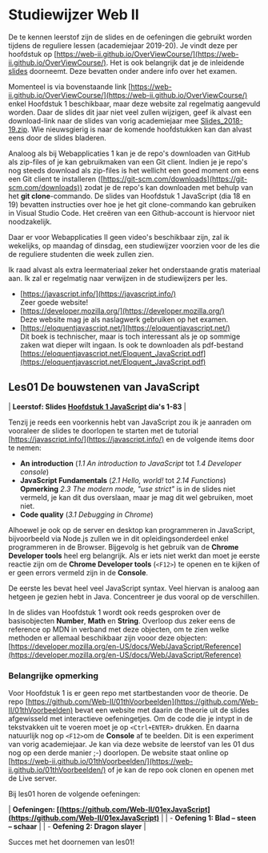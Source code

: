 # Studiewijzer Web II

De te kennen leerstof zijn de slides en de oefeningen die gebruikt worden tijdens de reguliere lessen (academiejaar 2019-20). Je vindt deze per hoofdstuk op [https://web-ii.github.io/OverViewCourse/](https://web-ii.github.io/OverViewCourse/). Het is ook belangrijk dat je de inleidende [slides](https://web-ii.github.io/OverViewCourse/docs/Inleiding1920.pdf) doorneemt. Deze bevatten onder andere info over het examen. 

Momenteel is via bovenstaande link [https://web-ii.github.io/OverViewCourse/](https://web-ii.github.io/OverViewCourse/) enkel Hoofdstuk 1 beschikbaar, maar deze website zal regelmatig aangevuld worden. Daar de slides dit jaar niet veel zullen wijzigen, geef ik alvast een download-link naar de slides van vorig academiejaar mee [Slides_2018-19.zip](docs/Slides_2018-19.zip). Wie nieuwsgierig is naar de komende hoofdstukken kan dan alvast eens door de slides bladeren.

Analoog als bij Webapplicaties 1 kan je de repo's downloaden van GitHub als zip-files of je kan gebruikmaken van een Git client. Indien je je repo's nog steeds download als zip-files is het wellicht een goed moment om eens een Git client te installeren ([https://git-scm.com/downloads](https://git-scm.com/downloads)) zodat je de repo's kan downloaden met behulp van het **git clone**-commando. De slides van Hoofdstuk 1 JavaScript (dia 18 en 19) bevatten instructies over hoe je het git clone-commando kan gebruiken in Visual Studio Code. Het creëren van een Github-account is hiervoor niet noodzakelijk. 

Daar er voor Webapplicaties II geen video's beschikbaar zijn, zal ik wekelijks, op maandag of dinsdag, een studiewijzer voorzien voor de les die de reguliere studenten die week zullen zien.

Ik raad alvast als extra leermateriaal zeker het onderstaande gratis materiaal aan. Ik zal er regelmatig naar verwijzen in de studiewijzers per les.

- [https://javascript.info/](https://javascript.info/)
  <br>Zeer goede website!
- [https://developer.mozilla.org/](https://developer.mozilla.org/)
  <br>Deze website mag je als naslagwerk gebruiken op het examen.
- [https://eloquentjavascript.net/](https://eloquentjavascript.net/)
  <br>Dit boek is technischer, maar is toch interessant als je op sommige zaken wat dieper wilt ingaan. Is ook te downloaden als pdf-bestand [https://eloquentjavascript.net/Eloquent_JavaScript.pdf](https://eloquentjavascript.net/Eloquent_JavaScript.pdf)

## Les01 De bouwstenen van JavaScript


| **Leerstof:  Slides [Hoofdstuk 1 JavaScript](https://web-ii.github.io/OverViewCourse/docs/01slJavascript.pdf) dia's 1-83** |

Tenzij je reeds een voorkennis hebt van JavaScript zou ik je aanraden om vooraleer de slides te doorlopen te starten met de tutorial [https://javascript.info/](https://javascript.info/) en de volgende items door te nemen:

- **An introduction** (*1.1 An introduction to JavaScript* tot *1.4 Developer console*)
- **JavaScript Fundamentals** (*2.1 Hello, world!* tot *2.14 Functions*)
  **Opmerking** *2.3 The modern mode, "use strict"* is in de slides niet vermeld, je kan dit dus overslaan, maar je mag dit wel gebruiken, moet niet.
- **Code quality** (*3.1 Debugging in Chrome*)

Alhoewel je ook op de server en desktop kan programmeren in JavaScript, bijvoorbeeld via Node.js zullen we in dit opleidingsonderdeel enkel programmeren in de Browser. Bijgevolg is het gebruik van de **Chrome Developer tools** heel erg belangrijk. Als er iets niet werkt dan moet je eerste reactie zijn om de **Chrome Developer tools** (`<F12>`) te openen en te kijken of er geen errors vermeld zijn in de **Console**.

De eerste les bevat heel veel JavaScript syntax. Veel hiervan is analoog aan hetgeen je gezien hebt in Java. Concentreer je dus vooral op de verschillen.

In de slides van Hoofdstuk 1 wordt ook reeds gesproken over de basisobjecten **Number**, **Math** en **String**. Overloop dus zeker eens de reference op MDN in verband met deze objecten, om te zien welke methoden er allemaal beschikbaar zijn vooor deze objecten: [https://developer.mozilla.org/en-US/docs/Web/JavaScript/Reference](https://developer.mozilla.org/en-US/docs/Web/JavaScript/Reference)

### **Belangrijke opmerking**

Voor Hoofdstuk 1 is er geen repo met startbestanden voor de theorie. De repo [https://github.com/Web-II/01thVoorbeelden](https://github.com/Web-II/01thVoorbeelden) bevat een website met daarin de theorie uit de slides afgewisseld met interactieve oefeningetjes. Om de code die je intypt in de tekstvakken uit te voeren moet je op `<Ctrl+ENTER>` drukken. En daarna natuurlijk nog op `<F12>`om de **Console** af te beelden.
Dit is een experiment van vorig academiejaar. Je kan via deze website de leerstof van les 01 dus nog op een derde manier ;-) doorlopen. De website staat online op [https://web-ii.github.io/01thVoorbeelden/](https://web-ii.github.io/01thVoorbeelden/) of je kan de repo ook clonen en openen met de Live server.

Bij les01 horen de volgende oefeningen:

| **Oefeningen: [(https://github.com/Web-II/01exJavaScript](https://github.com/Web-II/01exJavaScript)** |
| - **Oefening 1: Blad – steen – schaar** |
| - **Oefening 2: Dragon slayer** |    

Succes met het doornemen van les01!











